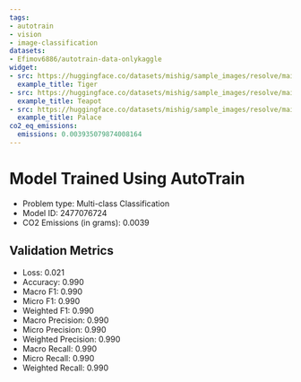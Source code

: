 ```yaml
---
tags:
- autotrain
- vision
- image-classification
datasets:
- Efimov6886/autotrain-data-onlykaggle
widget:
- src: https://huggingface.co/datasets/mishig/sample_images/resolve/main/tiger.jpg
  example_title: Tiger
- src: https://huggingface.co/datasets/mishig/sample_images/resolve/main/teapot.jpg
  example_title: Teapot
- src: https://huggingface.co/datasets/mishig/sample_images/resolve/main/palace.jpg
  example_title: Palace
co2_eq_emissions:
  emissions: 0.003935079874008164
---
```


# Model Trained Using AutoTrain

- Problem type: Multi-class Classification
- Model ID: 2477076724
- CO2 Emissions (in grams): 0.0039

## Validation Metrics

- Loss: 0.021
- Accuracy: 0.990
- Macro F1: 0.990
- Micro F1: 0.990
- Weighted F1: 0.990
- Macro Precision: 0.990
- Micro Precision: 0.990
- Weighted Precision: 0.990
- Macro Recall: 0.990
- Micro Recall: 0.990
- Weighted Recall: 0.990